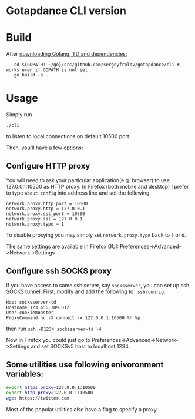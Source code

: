 # Gotapdance CLI version

# Build
After [downloading Golang, TD and dependencies:](../README.md)
```
   cd ${GOPATH:-~/go}/src/github.com/sergeyfrolov/gotapdance/cli # works even if GOPATH is not set
   go build -a .
```

# Usage

Simply run
```
./cli
```
to listen to local connections on default 10500 port.

Then, you'll have a few options:
## Configure HTTP proxy
You will need to ask your particular application(e.g. browser) to use 127.0.0.1:10500 as HTTP proxy.
In Firefox (both mobile and desktop) I prefer to type ```about:config``` into address line and set the following:

 ```
network.proxy.http_port = 10500
network.proxy.http = 127.0.0.1
network.proxy.ssl_port = 10500
network.proxy.ssl = 127.0.0.1
network.proxy.type = 1
```

To disable proxying you may simply set ```network.proxy.type``` back to ```5``` or ```0```.

The same settings are available in Firefox GUI: Preferences->Advanced->Network->Settings
## Configure ssh SOCKS proxy
If you have access to some ssh server, say `socksserver`, you can set up ssh SOCKS tunnel.
First, modify and add the following to `.ssh/config`:
```ssh
Host socksserver-td
Hostname 123.456.789.012
User cookiemonster
ProxyCommand nc -X connect -x 127.0.0.1:10500 %h %p
```
then run `ssh -D1234 socksserver-td -4`

Now in Firefox you could just go to Preferences->Advanced->Network->Settings and set SOCKSv5 host to localhost:1234.

## Some utilities use following enivoronment variables: 

 ```bash
export https_proxy=127.0.0.1:10500
export http_proxy=127.0.0.1:10500
wget https://twitter.com
```
Most of the popular utilities also have a flag to specify a proxy.
